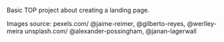 Basic TOP project about creating a landing page.

Images source:
pexels.com/ @jaime-reimer, @gilberto-reyes, @werlley-meira
unsplash.com/ @alexander-possingham, @janan-lagerwall
